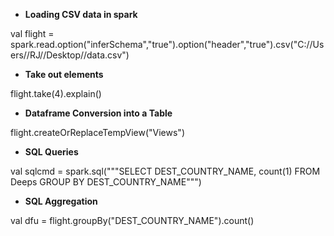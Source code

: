 * **Loading CSV data in spark**

val flight = spark.read.option("inferSchema","true").option("header","true").csv("C://Users//RJ//Desktop//data.csv")

* **Take out elements**

flight.take(4).explain()

* **Dataframe Conversion into a Table**

flight.createOrReplaceTempView("Views")

* **SQL Queries**

val sqlcmd = spark.sql("""SELECT DEST_COUNTRY_NAME, count(1) FROM Deeps GROUP BY DEST_COUNTRY_NAME""") 

* **SQL Aggregation**

val dfu = flight.groupBy("DEST_COUNTRY_NAME").count() 
